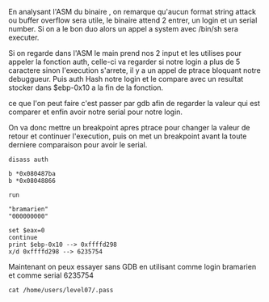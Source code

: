 En analysant l'ASM du binaire , on remarque qu'aucun format string attack ou buffer overflow sera utile,
le binaire attend 2 entrer, un login et un serial number.
Si on a le bon duo alors un appel a system avec /bin/sh sera executer.

Si on regarde dans l'ASM le main prend nos 2 input et les utilises pour appeler la fonction auth, celle-ci va regarder si notre login a plus de 5 caractere sinon l'execution s'arrete, il y a un appel de ptrace bloquant notre debuggueur.
Puis auth Hash notre login et le compare avec un resultat stocker dans $ebp-0x10 a la fin de la fonction.

ce que l'on peut faire c'est passer par gdb afin de regarder la valeur qui est comparer et enfin avoir notre serial pour notre login.


On va donc mettre un breakpoint apres ptrace pour changer la valeur de retour et continuer l'execution,
puis on met un breakpoint avant la toute derniere comparaison pour avoir le serial.

```
disass auth

b *0x080487ba
b *0x08048866

run

"bramarien"
"000000000"

set $eax=0
continue
print $ebp-0x10 --> 0xffffd298
x/d 0xffffd298 --> 6235754

```

Maintenant on peux essayer sans GDB en utilisant comme login bramarien et comme serial 6235754

` cat /home/users/level07/.pass `
